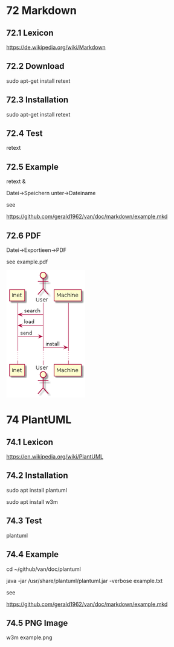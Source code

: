 # 72 Markdown

## 72.1 Lexicon

https://de.wikipedia.org/wiki/Markdown

## 72.2 Download

sudo apt-get install retext 

## 72.3 Installation

sudo apt-get install retext

## 72.4 Test

retext

## 72.5 Example

retext &

Datei->Speichern unter->Dateiname

see

https://github.com/gerald1962/van/doc/markdown/example.mkd

## 72.6 PDF

Datei->Exportieen->PDF

see example.pdf

![alt text](../plantuml/example.png "Title")


# 74 PlantUML

## 74.1 Lexicon

https://en.wikipedia.org/wiki/PlantUML

## 74.2 Installation

sudo apt install plantuml

sudo apt install w3m

## 74.3 Test

plantuml

## 74.4 Example

cd ~/github/van/doc/plantuml

java -jar /usr/share/plantuml/plantuml.jar -verbose example.txt

see

https://github.com/gerald1962/van/doc/markdown/example.mkd

## 74.5 PNG Image

w3m example.png
